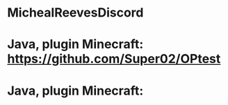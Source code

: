 # MichealReevesDiscord
# Java, plugin Minecraft: https://github.com/Super02/OPtest
# Java, plugin Minecraft: 
